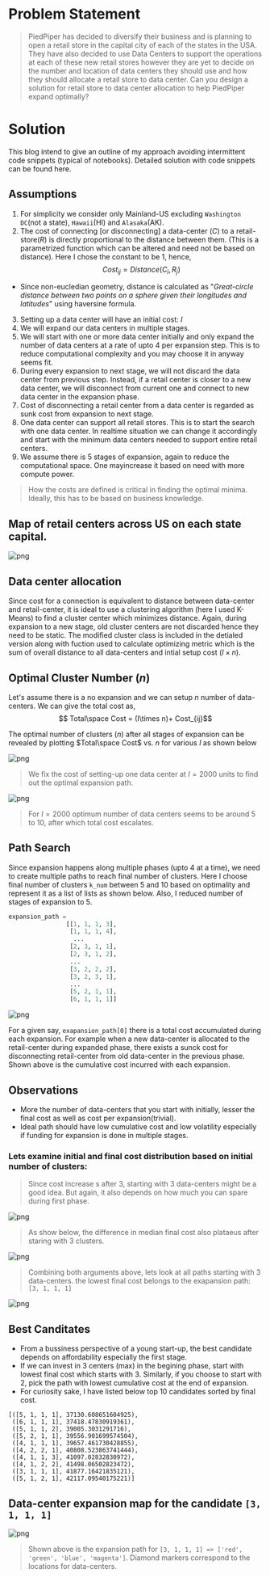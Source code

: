


# Problem Statement

> PiedPiper has decided to diversify their business and is planning to open a retail store in the capital city of each of the states in the USA. They have also decided to use Data Centers to support the operations at each of these new retail stores however they are yet to decide on the number and location of data centers they should use and how they should allocate a retail store to data center. Can you design a solution for retail store to data center allocation to help PiedPiper expand optimally?


# Solution

This blog intend to give an outline of my approach avoiding intermittent code snippets (typical of notebooks). Detailed solution with code snippets can be found here.

## Assumptions


 1. For simplicity we consider only Mainland-US excluding `Washington DC`(not a state), `Hawaii`(HI) and `Alasaka`(AK).
 2. The cost of connecting [or disconnecting] a data-center $(C)$ to a retail-store$(R)$ is directly proportional to the distance between them. (This is a parametrized function which can be altered and need not be based on distance). Here I chose the constant to be 1, hence, 
   $$Cost_{ij} = Distance(C_{i},R_{j})$$
   - Since non-eucledian geometry, distance is calculated as "_Great-circle distance between two points on a sphere given their longitudes and latitudes_" using haversine formula.
 3. Setting up a data center will have an initial cost: $I$
 4. We will expand our data centers in multiple stages. 
 5. We will start with one or more data center initially and only expand the number of data centers at a rate of upto 4 per expansion step. This is to reduce computational complexity and you may choose it in anyway seems fit.
 6. During every expansion to next stage, we will not discard the data center from previous step. Instead, if a retail center is closer to a new data center, we will disconnect from current one and connect to new data center in the expansion phase. 
 7. Cost of disconnecting a retail center from a data center is regarded as sunk cost from expansion to next stage.
 8. One data center can support all retail stores. This is to start the search with one data center. In realtime situation we can change it accordingly and start with the minimum data centers needed to support entire retail centers.
 9. We assume there is 5 stages of expansion, again to reduce the computational space. One mayincrease it based on need with more compute power.

>How the costs are defined is critical in finding the optimal minima. Ideally, this has to be based on business knowledge.


## Map of retail centers across US on each state capital.
![png](output_6_0.png)

## Data center allocation

Since cost for a connection is equivalent to distance between data-center and retail-center, it is ideal to use a clustering algorithm (here I used K-Means) to find a cluster center which minimizes distance. Again, during expansion to a new stage, old cluster centers are not discarded hence they need to be static. The modified cluster class is included in the detialed version along with fuction used to calculate optimizing metric which is the sum of overall distance to all data-centers and intial setup cost $(I\times n)$.

## Optimal Cluster Number $(n)$

Let's assume there is a no expansion and we can setup $n$ number of data-centers. We can give the total cost as,
$$ Total\space Cost  = (I\times n)+ Cost_{ij}$$

The optimal number of clusters  $(n)$ after all stages of expansion can be revealed by plotting $Total\space Cost$ vs. $n$ for various $I$ as shown below


![png](init_6_0.png)

> We fix the cost of setting-up one data center at $I=2000$ units to find out the optimal expansion path.

![png](init_8_0.png)

>For $I=2000$ optimum number of data centers seems to be around 5 to 10, after which total cost escalates.

## Path Search

Since expansion happens along multiple phases (upto 4 at a time), we need to create multiple paths to reach final number of clusters. Here I choose final number of clusters `k_num` between 5 and 10 based on optimality and represent it as a list of lists as shown below. Also, I reduced number of stages of expansion to 5.

```python
expansion_path = 
                [[1, 1, 1, 3],
                 [1, 1, 1, 4],
                  ...
                 [2, 3, 1, 1],
                 [2, 3, 1, 2],
                 ...
                 [3, 2, 2, 2],
                 [3, 2, 3, 1],
                 ...
                 [5, 2, 1, 1],
                 [6, 1, 1, 1]]
```

![png](output_10_0.png)

For a given say, `exapansion_path[0]` there is a total cost accumulated during each expansion. For example when a new data-center is allocated to the retail-center during expanded phase, there exists a sunck cost for disconnecting retail-center from old data-center in the previous phase. Shown above is the cumulative cost incurred with each expansion.


## Observations

 - More the number of data-centers that you start with initially, lesser the final cost as well as cost per expansion(trivial).
 - Ideal path should have low cumulative cost and low volatility especially if funding for expansion is done in multiple stages.

### Lets examine initial and final cost distribution based on initial number of clusters:

>Since cost increase s after 3, starting with 3 data-centers might be a good idea. But again, it also depends on how much you can spare during first phase.

![png](output_13_0.png)

>As show below, the difference in median final cost also plataeus after staring with 3 clusters.

![png](output_14_0.png)


>Combining both arguments above, lets look at all paths starting with 3 data-centers. the lowest final cost belongs to the exapansion path: `[3, 1, 1, 1]`

![png](output_16_0.png)

## Best Canditates

 - From a bussiness perspective of a young start-up, the best candidate depends on affordability especially the first stage.
 - If we can invest in 3 centers (max) in the begining phase, start with lowest final cost which starts with 3. Similarly, if you choose to start with 2, pick the path with lowest cumulative cost at the end of expansion.
 - For curiosity sake, I have listed below top 10 candidates sorted by final cost.

```
[([5, 1, 1, 1], 37130.608651604925),
 ([6, 1, 1, 1], 37418.47830919361),
 ([5, 1, 1, 2], 39005.3031291716),
 ([5, 2, 1, 1], 39556.901699574504),
 ([4, 1, 1, 1], 39657.461730428855),
 ([4, 2, 2, 1], 40808.523863741444),
 ([4, 1, 1, 3], 41097.02832830972),
 ([4, 1, 2, 2], 41498.06502823472),
 ([3, 1, 1, 1], 41877.16421835121),
 ([5, 1, 2, 1], 42117.09540175221)]
```

## Data-center expansion map for the candidate `[3, 1, 1, 1]`

![png](output_23_0.png)

>Shown above is the expansion path for `[3, 1, 1, 1] => ['red', 'green', 'blue', 'magenta']`. Diamond markers correspond to the locations for data-centers.
